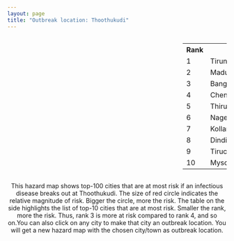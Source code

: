 ```yaml
---
layout: page
title: "Outbreak location: Thoothukudi"
---
```

<div style="width: 100%; overflow: auto;">
<div style="width: 75%; float: left;">
<div id="mapid">
<script src="https://buda-magenta.github.io/hazard_map/load_map.js"></script>

<script>
var marker_outbreak = L.marker([8.805260, 78.145274],{"autoPan": true}).addTo(map); marker_outbreak.bindTooltip("Thoothukudi").openTooltip();

var circle_1 = L.circle([8.701220, 77.579269], {"pane": "markerPane", "color": "red", "fill": true, "fillOpacity": 0.2, "fillRule": "evenodd", "lineCap": "round", "lineJoin": "round", "opacity": 1.0, "radius": 133234, "stroke": true, "weight": 3}).addTo(map);
circle_1.bindTooltip("Tirunelveli<br>rank: 1<br>hazard index: 0.133234")
circle_1.bindPopup('<a href="https://buda-magenta.github.io/hazard_map/Tirunelveli">Tirunelveli</a>')

var circle_2 = L.circle([9.926115, 78.114098], {"pane": "markerPane", "color": "red", "fill": true, "fillOpacity": 0.2, "fillRule": "evenodd", "lineCap": "round", "lineJoin": "round", "opacity": 1.0, "radius": 52821, "stroke": true, "weight": 3}).addTo(map);
circle_2.bindTooltip("Madurai<br>rank: 2<br>hazard index: 0.052822")
circle_2.bindPopup('<a href="https://buda-magenta.github.io/hazard_map/Madurai">Madurai</a>')

var circle_3 = L.circle([12.979120, 77.591300], {"pane": "markerPane", "color": "red", "fill": true, "fillOpacity": 0.2, "fillRule": "evenodd", "lineCap": "round", "lineJoin": "round", "opacity": 1.0, "radius": 43886, "stroke": true, "weight": 3}).addTo(map);
circle_3.bindTooltip("Bangalore<br>rank: 3<br>hazard index: 0.043886")
circle_3.bindPopup('<a href="https://buda-magenta.github.io/hazard_map/Bangalore">Bangalore</a>')

var circle_4 = L.circle([13.083694, 80.270186], {"pane": "markerPane", "color": "red", "fill": true, "fillOpacity": 0.2, "fillRule": "evenodd", "lineCap": "round", "lineJoin": "round", "opacity": 1.0, "radius": 41627, "stroke": true, "weight": 3}).addTo(map);
circle_4.bindTooltip("Chennai<br>rank: 4<br>hazard index: 0.041627")
circle_4.bindPopup('<a href="https://buda-magenta.github.io/hazard_map/Chennai">Chennai</a>')

var circle_5 = L.circle([8.576971, 77.050125], {"pane": "markerPane", "color": "red", "fill": true, "fillOpacity": 0.2, "fillRule": "evenodd", "lineCap": "round", "lineJoin": "round", "opacity": 1.0, "radius": 31052, "stroke": true, "weight": 3}).addTo(map);
circle_5.bindTooltip("Thiruvananthapuram<br>rank: 5<br>hazard index: 0.031053")
circle_5.bindPopup('<a href="https://buda-magenta.github.io/hazard_map/Thiruvananthapuram">Thiruvananthapuram</a>')

var circle_6 = L.circle([8.188047, 77.429049], {"pane": "markerPane", "color": "red", "fill": true, "fillOpacity": 0.2, "fillRule": "evenodd", "lineCap": "round", "lineJoin": "round", "opacity": 1.0, "radius": 15764, "stroke": true, "weight": 3}).addTo(map);
circle_6.bindTooltip("Nagercoil<br>rank: 6<br>hazard index: 0.015765")
circle_6.bindPopup('<a href="https://buda-magenta.github.io/hazard_map/Nagercoil">Nagercoil</a>')

var circle_7 = L.circle([8.887951, 76.595501], {"pane": "markerPane", "color": "red", "fill": true, "fillOpacity": 0.2, "fillRule": "evenodd", "lineCap": "round", "lineJoin": "round", "opacity": 1.0, "radius": 14403, "stroke": true, "weight": 3}).addTo(map);
circle_7.bindTooltip("Kollam<br>rank: 7<br>hazard index: 0.014403")
circle_7.bindPopup('<a href="https://buda-magenta.github.io/hazard_map/Kollam">Kollam</a>')

var circle_8 = L.circle([10.330330, 78.067398], {"pane": "markerPane", "color": "red", "fill": true, "fillOpacity": 0.2, "fillRule": "evenodd", "lineCap": "round", "lineJoin": "round", "opacity": 1.0, "radius": 6594, "stroke": true, "weight": 3}).addTo(map);
circle_8.bindTooltip("Dindigul<br>rank: 8<br>hazard index: 0.006595")
circle_8.bindPopup('<a href="https://buda-magenta.github.io/hazard_map/Dindigul">Dindigul</a>')

var circle_9 = L.circle([10.804973, 78.687030], {"pane": "markerPane", "color": "red", "fill": true, "fillOpacity": 0.2, "fillRule": "evenodd", "lineCap": "round", "lineJoin": "round", "opacity": 1.0, "radius": 4751, "stroke": true, "weight": 3}).addTo(map);
circle_9.bindTooltip("Tiruchirappalli<br>rank: 9<br>hazard index: 0.004751")
circle_9.bindPopup('<a href="https://buda-magenta.github.io/hazard_map/Tiruchirappalli">Tiruchirappalli</a>')

var circle_10 = L.circle([12.305183, 76.655361], {"pane": "markerPane", "color": "red", "fill": true, "fillOpacity": 0.2, "fillRule": "evenodd", "lineCap": "round", "lineJoin": "round", "opacity": 1.0, "radius": 4280, "stroke": true, "weight": 3}).addTo(map);
circle_10.bindTooltip("Mysore<br>rank: 10<br>hazard index: 0.004280")
circle_10.bindPopup('<a href="https://buda-magenta.github.io/hazard_map/Mysore">Mysore</a>')

var circle_11 = L.circle([11.664300, 78.146000], {"pane": "markerPane", "color": "red", "fill": true, "fillOpacity": 0.2, "fillRule": "evenodd", "lineCap": "round", "lineJoin": "round", "opacity": 1.0, "radius": 4211, "stroke": true, "weight": 3}).addTo(map);
circle_11.bindTooltip("Salem<br>rank: 11<br>hazard index: 0.004212")
circle_11.bindPopup('<a href="https://buda-magenta.github.io/hazard_map/Salem">Salem</a>')

var circle_12 = L.circle([9.403158, 77.518264], {"pane": "markerPane", "color": "red", "fill": true, "fillOpacity": 0.2, "fillRule": "evenodd", "lineCap": "round", "lineJoin": "round", "opacity": 1.0, "radius": 2752, "stroke": true, "weight": 3}).addTo(map);
circle_12.bindTooltip("Rajapalayam<br>rank: 12<br>hazard index: 0.002753")
circle_12.bindPopup('<a href="https://buda-magenta.github.io/hazard_map/Rajapalayam">Rajapalayam</a>')

var circle_13 = L.circle([10.044512, 78.743363], {"pane": "markerPane", "color": "red", "fill": true, "fillOpacity": 0.2, "fillRule": "evenodd", "lineCap": "round", "lineJoin": "round", "opacity": 1.0, "radius": 2667, "stroke": true, "weight": 3}).addTo(map);
circle_13.bindTooltip("Karaikkudi<br>rank: 13<br>hazard index: 0.002667")
circle_13.bindPopup('<a href="https://buda-magenta.github.io/hazard_map/Karaikkudi">Karaikkudi</a>')

var circle_14 = L.circle([11.001812, 76.962843], {"pane": "markerPane", "color": "red", "fill": true, "fillOpacity": 0.2, "fillRule": "evenodd", "lineCap": "round", "lineJoin": "round", "opacity": 1.0, "radius": 2346, "stroke": true, "weight": 3}).addTo(map);
circle_14.bindTooltip("Coimbatore<br>rank: 14<br>hazard index: 0.002346")
circle_14.bindPopup('<a href="https://buda-magenta.github.io/hazard_map/Coimbatore">Coimbatore</a>')

var circle_15 = L.circle([10.346837, 78.654771], {"pane": "markerPane", "color": "red", "fill": true, "fillOpacity": 0.2, "fillRule": "evenodd", "lineCap": "round", "lineJoin": "round", "opacity": 1.0, "radius": 2294, "stroke": true, "weight": 3}).addTo(map);
circle_15.bindTooltip("Neiveli<br>rank: 15<br>hazard index: 0.002295")
circle_15.bindPopup('<a href="https://buda-magenta.github.io/hazard_map/Neiveli">Neiveli</a>')

var circle_16 = L.circle([9.931308, 76.267414], {"pane": "markerPane", "color": "red", "fill": true, "fillOpacity": 0.2, "fillRule": "evenodd", "lineCap": "round", "lineJoin": "round", "opacity": 1.0, "radius": 1673, "stroke": true, "weight": 3}).addTo(map);
circle_16.bindTooltip("Kochi<br>rank: 16<br>hazard index: 0.001673")
circle_16.bindPopup('<a href="https://buda-magenta.github.io/hazard_map/Kochi">Kochi</a>')

var circle_17 = L.circle([23.021624, 72.579707], {"pane": "markerPane", "color": "red", "fill": true, "fillOpacity": 0.2, "fillRule": "evenodd", "lineCap": "round", "lineJoin": "round", "opacity": 1.0, "radius": 1363, "stroke": true, "weight": 3}).addTo(map);
circle_17.bindTooltip("Ahmedabad<br>rank: 17<br>hazard index: 0.001363")
circle_17.bindPopup('<a href="https://buda-magenta.github.io/hazard_map/Ahmedabad">Ahmedabad</a>')

var circle_18 = L.circle([19.075990, 72.877393], {"pane": "markerPane", "color": "red", "fill": true, "fillOpacity": 0.2, "fillRule": "evenodd", "lineCap": "round", "lineJoin": "round", "opacity": 1.0, "radius": 1180, "stroke": true, "weight": 3}).addTo(map);
circle_18.bindTooltip("Mumbai<br>rank: 18<br>hazard index: 0.001181")
circle_18.bindPopup('<a href="https://buda-magenta.github.io/hazard_map/Mumbai">Mumbai</a>')

var circle_19 = L.circle([13.340077, 77.100621], {"pane": "markerPane", "color": "red", "fill": true, "fillOpacity": 0.2, "fillRule": "evenodd", "lineCap": "round", "lineJoin": "round", "opacity": 1.0, "radius": 1121, "stroke": true, "weight": 3}).addTo(map);
circle_19.bindTooltip("Tumkur<br>rank: 19<br>hazard index: 0.001121")
circle_19.bindPopup('<a href="https://buda-magenta.github.io/hazard_map/Tumkur">Tumkur</a>')

var circle_20 = L.circle([21.170200, 72.831100], {"pane": "markerPane", "color": "red", "fill": true, "fillOpacity": 0.2, "fillRule": "evenodd", "lineCap": "round", "lineJoin": "round", "opacity": 1.0, "radius": 1091, "stroke": true, "weight": 3}).addTo(map);
circle_20.bindTooltip("Surat<br>rank: 20<br>hazard index: 0.001092")
circle_20.bindPopup('<a href="https://buda-magenta.github.io/hazard_map/Surat">Surat</a>')

var circle_21 = L.circle([10.525626, 76.213254], {"pane": "markerPane", "color": "red", "fill": true, "fillOpacity": 0.2, "fillRule": "evenodd", "lineCap": "round", "lineJoin": "round", "opacity": 1.0, "radius": 1059, "stroke": true, "weight": 3}).addTo(map);
circle_21.bindTooltip("Thrissur<br>rank: 21<br>hazard index: 0.001060")
circle_21.bindPopup('<a href="https://buda-magenta.github.io/hazard_map/Thrissur">Thrissur</a>')

var circle_22 = L.circle([28.651718, 77.221939], {"pane": "markerPane", "color": "red", "fill": true, "fillOpacity": 0.2, "fillRule": "evenodd", "lineCap": "round", "lineJoin": "round", "opacity": 1.0, "radius": 896, "stroke": true, "weight": 3}).addTo(map);
circle_22.bindTooltip("Delhi<br>rank: 22<br>hazard index: 0.000897")
circle_22.bindPopup('<a href="https://buda-magenta.github.io/hazard_map/Delhi">Delhi</a>')

var circle_23 = L.circle([13.631637, 79.423171], {"pane": "markerPane", "color": "red", "fill": true, "fillOpacity": 0.2, "fillRule": "evenodd", "lineCap": "round", "lineJoin": "round", "opacity": 1.0, "radius": 891, "stroke": true, "weight": 3}).addTo(map);
circle_23.bindTooltip("Tirupati<br>rank: 23<br>hazard index: 0.000892")
circle_23.bindPopup('<a href="https://buda-magenta.github.io/hazard_map/Tirupati">Tirupati</a>')

var circle_24 = L.circle([11.369204, 77.676627], {"pane": "markerPane", "color": "red", "fill": true, "fillOpacity": 0.2, "fillRule": "evenodd", "lineCap": "round", "lineJoin": "round", "opacity": 1.0, "radius": 795, "stroke": true, "weight": 3}).addTo(map);
circle_24.bindTooltip("Erode<br>rank: 24<br>hazard index: 0.000795")
circle_24.bindPopup('<a href="https://buda-magenta.github.io/hazard_map/Erode">Erode</a>')

var circle_25 = L.circle([18.521428, 73.854454], {"pane": "markerPane", "color": "red", "fill": true, "fillOpacity": 0.2, "fillRule": "evenodd", "lineCap": "round", "lineJoin": "round", "opacity": 1.0, "radius": 762, "stroke": true, "weight": 3}).addTo(map);
circle_25.bindTooltip("Pune<br>rank: 25<br>hazard index: 0.000762")
circle_25.bindPopup('<a href="https://buda-magenta.github.io/hazard_map/Pune">Pune</a>')

var circle_26 = L.circle([10.786027, 79.138150], {"pane": "markerPane", "color": "red", "fill": true, "fillOpacity": 0.2, "fillRule": "evenodd", "lineCap": "round", "lineJoin": "round", "opacity": 1.0, "radius": 672, "stroke": true, "weight": 3}).addTo(map);
circle_26.bindTooltip("Thanjavur<br>rank: 26<br>hazard index: 0.000672")
circle_26.bindPopup('<a href="https://buda-magenta.github.io/hazard_map/Thanjavur">Thanjavur</a>')

var circle_27 = L.circle([12.523889, 76.896196], {"pane": "markerPane", "color": "red", "fill": true, "fillOpacity": 0.2, "fillRule": "evenodd", "lineCap": "round", "lineJoin": "round", "opacity": 1.0, "radius": 664, "stroke": true, "weight": 3}).addTo(map);
circle_27.bindTooltip("Mandya<br>rank: 27<br>hazard index: 0.000664")
circle_27.bindPopup('<a href="https://buda-magenta.github.io/hazard_map/Mandya">Mandya</a>')

var circle_28 = L.circle([17.388786, 78.461065], {"pane": "markerPane", "color": "red", "fill": true, "fillOpacity": 0.2, "fillRule": "evenodd", "lineCap": "round", "lineJoin": "round", "opacity": 1.0, "radius": 655, "stroke": true, "weight": 3}).addTo(map);
circle_28.bindTooltip("Hyderabad<br>rank: 28<br>hazard index: 0.000655")
circle_28.bindPopup('<a href="https://buda-magenta.github.io/hazard_map/Hyderabad">Hyderabad</a>')

var circle_29 = L.circle([10.787898, 76.474087], {"pane": "markerPane", "color": "red", "fill": true, "fillOpacity": 0.2, "fillRule": "evenodd", "lineCap": "round", "lineJoin": "round", "opacity": 1.0, "radius": 635, "stroke": true, "weight": 3}).addTo(map);
circle_29.bindTooltip("Palakkad<br>rank: 29<br>hazard index: 0.000636")
circle_29.bindPopup('<a href="https://buda-magenta.github.io/hazard_map/Palakkad">Palakkad</a>')

var circle_30 = L.circle([13.125476, 80.094090], {"pane": "markerPane", "color": "red", "fill": true, "fillOpacity": 0.2, "fillRule": "evenodd", "lineCap": "round", "lineJoin": "round", "opacity": 1.0, "radius": 594, "stroke": true, "weight": 3}).addTo(map);
circle_30.bindTooltip("Avadi<br>rank: 30<br>hazard index: 0.000595")
circle_30.bindPopup('<a href="https://buda-magenta.github.io/hazard_map/Avadi">Avadi</a>')

var circle_31 = L.circle([13.156387, 80.300528], {"pane": "markerPane", "color": "red", "fill": true, "fillOpacity": 0.2, "fillRule": "evenodd", "lineCap": "round", "lineJoin": "round", "opacity": 1.0, "radius": 567, "stroke": true, "weight": 3}).addTo(map);
circle_31.bindTooltip("Tiruvottiyur<br>rank: 31<br>hazard index: 0.000567")
circle_31.bindPopup('<a href="https://buda-magenta.github.io/hazard_map/Tiruvottiyur">Tiruvottiyur</a>')

var circle_32 = L.circle([12.732884, 77.830948], {"pane": "markerPane", "color": "red", "fill": true, "fillOpacity": 0.2, "fillRule": "evenodd", "lineCap": "round", "lineJoin": "round", "opacity": 1.0, "radius": 563, "stroke": true, "weight": 3}).addTo(map);
circle_32.bindTooltip("Hosur<br>rank: 32<br>hazard index: 0.000563")
circle_32.bindPopup('<a href="https://buda-magenta.github.io/hazard_map/Hosur">Hosur</a>')

var circle_33 = L.circle([12.955100, 78.269900], {"pane": "markerPane", "color": "red", "fill": true, "fillOpacity": 0.2, "fillRule": "evenodd", "lineCap": "round", "lineJoin": "round", "opacity": 1.0, "radius": 557, "stroke": true, "weight": 3}).addTo(map);
circle_33.bindTooltip("Robertson Pet<br>rank: 33<br>hazard index: 0.000558")
circle_33.bindPopup('<a href="https://buda-magenta.github.io/hazard_map/Robertson_Pet">Robertson Pet</a>')

var circle_34 = L.circle([9.500665, 76.412414], {"pane": "markerPane", "color": "red", "fill": true, "fillOpacity": 0.2, "fillRule": "evenodd", "lineCap": "round", "lineJoin": "round", "opacity": 1.0, "radius": 450, "stroke": true, "weight": 3}).addTo(map);
circle_34.bindTooltip("Alappuzha<br>rank: 34<br>hazard index: 0.000451")
circle_34.bindPopup('<a href="https://buda-magenta.github.io/hazard_map/Alappuzha">Alappuzha</a>')

var circle_35 = L.circle([19.194329, 72.970178], {"pane": "markerPane", "color": "red", "fill": true, "fillOpacity": 0.2, "fillRule": "evenodd", "lineCap": "round", "lineJoin": "round", "opacity": 1.0, "radius": 445, "stroke": true, "weight": 3}).addTo(map);
circle_35.bindTooltip("Thane<br>rank: 35<br>hazard index: 0.000445")
circle_35.bindPopup('<a href="https://buda-magenta.github.io/hazard_map/Thane">Thane</a>')

var circle_36 = L.circle([22.541418, 88.357691], {"pane": "markerPane", "color": "red", "fill": true, "fillOpacity": 0.2, "fillRule": "evenodd", "lineCap": "round", "lineJoin": "round", "opacity": 1.0, "radius": 444, "stroke": true, "weight": 3}).addTo(map);
circle_36.bindTooltip("Kolkata<br>rank: 36<br>hazard index: 0.000445")
circle_36.bindPopup('<a href="https://buda-magenta.github.io/hazard_map/Kolkata">Kolkata</a>')

var circle_37 = L.circle([11.715950, 79.767053], {"pane": "markerPane", "color": "red", "fill": true, "fillOpacity": 0.2, "fillRule": "evenodd", "lineCap": "round", "lineJoin": "round", "opacity": 1.0, "radius": 423, "stroke": true, "weight": 3}).addTo(map);
circle_37.bindTooltip("Cuddalore Port<br>rank: 37<br>hazard index: 0.000424")
circle_37.bindPopup('<a href="https://buda-magenta.github.io/hazard_map/Cuddalore_Port">Cuddalore Port</a>')

var circle_38 = L.circle([11.258608, 75.778874], {"pane": "markerPane", "color": "red", "fill": true, "fillOpacity": 0.2, "fillRule": "evenodd", "lineCap": "round", "lineJoin": "round", "opacity": 1.0, "radius": 413, "stroke": true, "weight": 3}).addTo(map);
circle_38.bindTooltip("Kozhikode<br>rank: 38<br>hazard index: 0.000413")
circle_38.bindPopup('<a href="https://buda-magenta.github.io/hazard_map/Kozhikode">Kozhikode</a>')

var circle_39 = L.circle([22.297314, 73.194257], {"pane": "markerPane", "color": "red", "fill": true, "fillOpacity": 0.2, "fillRule": "evenodd", "lineCap": "round", "lineJoin": "round", "opacity": 1.0, "radius": 407, "stroke": true, "weight": 3}).addTo(map);
circle_39.bindTooltip("Vadodara<br>rank: 39<br>hazard index: 0.000408")
circle_39.bindPopup('<a href="https://buda-magenta.github.io/hazard_map/Vadodara">Vadodara</a>')

var circle_40 = L.circle([12.929903, 80.111823], {"pane": "markerPane", "color": "red", "fill": true, "fillOpacity": 0.2, "fillRule": "evenodd", "lineCap": "round", "lineJoin": "round", "opacity": 1.0, "radius": 363, "stroke": true, "weight": 3}).addTo(map);
circle_40.bindTooltip("Tambaram<br>rank: 40<br>hazard index: 0.000363")
circle_40.bindPopup('<a href="https://buda-magenta.github.io/hazard_map/Tambaram">Tambaram</a>')

var circle_41 = L.circle([14.449372, 79.987376], {"pane": "markerPane", "color": "red", "fill": true, "fillOpacity": 0.2, "fillRule": "evenodd", "lineCap": "round", "lineJoin": "round", "opacity": 1.0, "radius": 323, "stroke": true, "weight": 3}).addTo(map);
circle_41.bindTooltip("Nellore<br>rank: 41<br>hazard index: 0.000323")
circle_41.bindPopup('<a href="https://buda-magenta.github.io/hazard_map/Nellore">Nellore</a>')

var circle_42 = L.circle([22.305199, 70.802833], {"pane": "markerPane", "color": "red", "fill": true, "fillOpacity": 0.2, "fillRule": "evenodd", "lineCap": "round", "lineJoin": "round", "opacity": 1.0, "radius": 314, "stroke": true, "weight": 3}).addTo(map);
circle_42.bindTooltip("Rajkot<br>rank: 42<br>hazard index: 0.000315")
circle_42.bindPopup('<a href="https://buda-magenta.github.io/hazard_map/Rajkot">Rajkot</a>')

var circle_43 = L.circle([16.508759, 80.618510], {"pane": "markerPane", "color": "red", "fill": true, "fillOpacity": 0.2, "fillRule": "evenodd", "lineCap": "round", "lineJoin": "round", "opacity": 1.0, "radius": 303, "stroke": true, "weight": 3}).addTo(map);
circle_43.bindTooltip("Vijayawada<br>rank: 43<br>hazard index: 0.000304")
circle_43.bindPopup('<a href="https://buda-magenta.github.io/hazard_map/Vijayawada">Vijayawada</a>')

var circle_44 = L.circle([19.439885, 72.880383], {"pane": "markerPane", "color": "red", "fill": true, "fillOpacity": 0.2, "fillRule": "evenodd", "lineCap": "round", "lineJoin": "round", "opacity": 1.0, "radius": 298, "stroke": true, "weight": 3}).addTo(map);
circle_44.bindTooltip("Vasai<br>rank: 44<br>hazard index: 0.000299")
circle_44.bindPopup('<a href="https://buda-magenta.github.io/hazard_map/Vasai">Vasai</a>')

var circle_45 = L.circle([12.869810, 74.843008], {"pane": "markerPane", "color": "red", "fill": true, "fillOpacity": 0.2, "fillRule": "evenodd", "lineCap": "round", "lineJoin": "round", "opacity": 1.0, "radius": 290, "stroke": true, "weight": 3}).addTo(map);
circle_45.bindTooltip("Mangalore<br>rank: 45<br>hazard index: 0.000290")
circle_45.bindPopup('<a href="https://buda-magenta.github.io/hazard_map/Mangalore">Mangalore</a>')

var circle_46 = L.circle([13.137000, 78.133961], {"pane": "markerPane", "color": "red", "fill": true, "fillOpacity": 0.2, "fillRule": "evenodd", "lineCap": "round", "lineJoin": "round", "opacity": 1.0, "radius": 287, "stroke": true, "weight": 3}).addTo(map);
circle_46.bindTooltip("Kolar<br>rank: 46<br>hazard index: 0.000288")
circle_46.bindPopup('<a href="https://buda-magenta.github.io/hazard_map/Kolar">Kolar</a>')

var circle_47 = L.circle([11.101781, 77.345192], {"pane": "markerPane", "color": "red", "fill": true, "fillOpacity": 0.2, "fillRule": "evenodd", "lineCap": "round", "lineJoin": "round", "opacity": 1.0, "radius": 281, "stroke": true, "weight": 3}).addTo(map);
circle_47.bindTooltip("Tiruppur<br>rank: 47<br>hazard index: 0.000282")
circle_47.bindPopup('<a href="https://buda-magenta.github.io/hazard_map/Tiruppur">Tiruppur</a>')

var circle_48 = L.circle([13.007082, 76.099270], {"pane": "markerPane", "color": "red", "fill": true, "fillOpacity": 0.2, "fillRule": "evenodd", "lineCap": "round", "lineJoin": "round", "opacity": 1.0, "radius": 257, "stroke": true, "weight": 3}).addTo(map);
circle_48.bindTooltip("Hassan<br>rank: 48<br>hazard index: 0.000257")
circle_48.bindPopup('<a href="https://buda-magenta.github.io/hazard_map/Hassan">Hassan</a>')

var circle_49 = L.circle([14.466127, 75.920636], {"pane": "markerPane", "color": "red", "fill": true, "fillOpacity": 0.2, "fillRule": "evenodd", "lineCap": "round", "lineJoin": "round", "opacity": 1.0, "radius": 257, "stroke": true, "weight": 3}).addTo(map);
circle_49.bindTooltip("Davanagere<br>rank: 49<br>hazard index: 0.000257")
circle_49.bindPopup('<a href="https://buda-magenta.github.io/hazard_map/Davanagere">Davanagere</a>')

var circle_50 = L.circle([12.989816, 80.100987], {"pane": "markerPane", "color": "red", "fill": true, "fillOpacity": 0.2, "fillRule": "evenodd", "lineCap": "round", "lineJoin": "round", "opacity": 1.0, "radius": 250, "stroke": true, "weight": 3}).addTo(map);
circle_50.bindTooltip("Pallavaram<br>rank: 50<br>hazard index: 0.000250")
circle_50.bindPopup('<a href="https://buda-magenta.github.io/hazard_map/Pallavaram">Pallavaram</a>')

var circle_51 = L.circle([13.932609, 75.574978], {"pane": "markerPane", "color": "red", "fill": true, "fillOpacity": 0.2, "fillRule": "evenodd", "lineCap": "round", "lineJoin": "round", "opacity": 1.0, "radius": 236, "stroke": true, "weight": 3}).addTo(map);
circle_51.bindTooltip("Shimoga<br>rank: 51<br>hazard index: 0.000237")
circle_51.bindPopup('<a href="https://buda-magenta.github.io/hazard_map/Shimoga">Shimoga</a>')

var circle_52 = L.circle([17.849907, 75.276320], {"pane": "markerPane", "color": "red", "fill": true, "fillOpacity": 0.2, "fillRule": "evenodd", "lineCap": "round", "lineJoin": "round", "opacity": 1.0, "radius": 232, "stroke": true, "weight": 3}).addTo(map);
circle_52.bindTooltip("Solapur<br>rank: 52<br>hazard index: 0.000233")
circle_52.bindPopup('<a href="https://buda-magenta.github.io/hazard_map/Solapur">Solapur</a>')

var circle_53 = L.circle([15.351838, 75.137985], {"pane": "markerPane", "color": "red", "fill": true, "fillOpacity": 0.2, "fillRule": "evenodd", "lineCap": "round", "lineJoin": "round", "opacity": 1.0, "radius": 201, "stroke": true, "weight": 3}).addTo(map);
circle_53.bindTooltip("Hubli<br>rank: 53<br>hazard index: 0.000201")
circle_53.bindPopup('<a href="https://buda-magenta.github.io/hazard_map/Hubli">Hubli</a>')

var circle_54 = L.circle([17.723128, 83.301284], {"pane": "markerPane", "color": "red", "fill": true, "fillOpacity": 0.2, "fillRule": "evenodd", "lineCap": "round", "lineJoin": "round", "opacity": 1.0, "radius": 195, "stroke": true, "weight": 3}).addTo(map);
circle_54.bindTooltip("Visakhapatnam<br>rank: 54<br>hazard index: 0.000195")
circle_54.bindPopup('<a href="https://buda-magenta.github.io/hazard_map/Visakhapatnam">Visakhapatnam</a>')

var circle_55 = L.circle([12.792907, 78.699917], {"pane": "markerPane", "color": "red", "fill": true, "fillOpacity": 0.2, "fillRule": "evenodd", "lineCap": "round", "lineJoin": "round", "opacity": 1.0, "radius": 192, "stroke": true, "weight": 3}).addTo(map);
circle_55.bindTooltip("Ambur<br>rank: 55<br>hazard index: 0.000193")
circle_55.bindPopup('<a href="https://buda-magenta.github.io/hazard_map/Ambur">Ambur</a>')

var circle_56 = L.circle([14.654623, 77.556260], {"pane": "markerPane", "color": "red", "fill": true, "fillOpacity": 0.2, "fillRule": "evenodd", "lineCap": "round", "lineJoin": "round", "opacity": 1.0, "radius": 190, "stroke": true, "weight": 3}).addTo(map);
circle_56.bindTooltip("Anantapur<br>rank: 56<br>hazard index: 0.000191")
circle_56.bindPopup('<a href="https://buda-magenta.github.io/hazard_map/Anantapur">Anantapur</a>')

var circle_57 = L.circle([15.398403, 73.812918], {"pane": "markerPane", "color": "red", "fill": true, "fillOpacity": 0.2, "fillRule": "evenodd", "lineCap": "round", "lineJoin": "round", "opacity": 1.0, "radius": 178, "stroke": true, "weight": 3}).addTo(map);
circle_57.bindTooltip("Vasco Da Gama<br>rank: 57<br>hazard index: 0.000178")
circle_57.bindPopup('<a href="https://buda-magenta.github.io/hazard_map/Vasco_Da_Gama">Vasco Da Gama</a>')

var circle_58 = L.circle([20.266777, 85.843559], {"pane": "markerPane", "color": "red", "fill": true, "fillOpacity": 0.2, "fillRule": "evenodd", "lineCap": "round", "lineJoin": "round", "opacity": 1.0, "radius": 175, "stroke": true, "weight": 3}).addTo(map);
circle_58.bindTooltip("Bhubaneswar<br>rank: 58<br>hazard index: 0.000175")
circle_58.bindPopup('<a href="https://buda-magenta.github.io/hazard_map/Bhubaneswar">Bhubaneswar</a>')

var circle_59 = L.circle([10.964555, 79.371730], {"pane": "markerPane", "color": "red", "fill": true, "fillOpacity": 0.2, "fillRule": "evenodd", "lineCap": "round", "lineJoin": "round", "opacity": 1.0, "radius": 164, "stroke": true, "weight": 3}).addTo(map);
circle_59.bindTooltip("Kumbakonam<br>rank: 59<br>hazard index: 0.000165")
circle_59.bindPopup('<a href="https://buda-magenta.github.io/hazard_map/Kumbakonam">Kumbakonam</a>')

var circle_60 = L.circle([11.664535, 92.739045], {"pane": "markerPane", "color": "red", "fill": true, "fillOpacity": 0.2, "fillRule": "evenodd", "lineCap": "round", "lineJoin": "round", "opacity": 1.0, "radius": 146, "stroke": true, "weight": 3}).addTo(map);
circle_60.bindTooltip("Port Blair<br>rank: 60<br>hazard index: 0.000147")
circle_60.bindPopup('<a href="https://buda-magenta.github.io/hazard_map/Port_Blair">Port Blair</a>')

var circle_61 = L.circle([10.915649, 79.806949], {"pane": "markerPane", "color": "red", "fill": true, "fillOpacity": 0.2, "fillRule": "evenodd", "lineCap": "round", "lineJoin": "round", "opacity": 1.0, "radius": 146, "stroke": true, "weight": 3}).addTo(map);
circle_61.bindTooltip("Pondicherry<br>rank: 61<br>hazard index: 0.000147")
circle_61.bindPopup('<a href="https://buda-magenta.github.io/hazard_map/Pondicherry">Pondicherry</a>')

var circle_62 = L.circle([10.805628, 79.824660], {"pane": "markerPane", "color": "red", "fill": true, "fillOpacity": 0.2, "fillRule": "evenodd", "lineCap": "round", "lineJoin": "round", "opacity": 1.0, "radius": 145, "stroke": true, "weight": 3}).addTo(map);
circle_62.bindTooltip("Nagapattinam<br>rank: 62<br>hazard index: 0.000145")
circle_62.bindPopup('<a href="https://buda-magenta.github.io/hazard_map/Nagapattinam">Nagapattinam</a>')

var circle_63 = L.circle([12.836393, 79.705330], {"pane": "markerPane", "color": "red", "fill": true, "fillOpacity": 0.2, "fillRule": "evenodd", "lineCap": "round", "lineJoin": "round", "opacity": 1.0, "radius": 132, "stroke": true, "weight": 3}).addTo(map);
circle_63.bindTooltip("Kanchipuram<br>rank: 63<br>hazard index: 0.000132")
circle_63.bindPopup('<a href="https://buda-magenta.github.io/hazard_map/Kanchipuram">Kanchipuram</a>')

var circle_64 = L.circle([22.473242, 70.055210], {"pane": "markerPane", "color": "red", "fill": true, "fillOpacity": 0.2, "fillRule": "evenodd", "lineCap": "round", "lineJoin": "round", "opacity": 1.0, "radius": 129, "stroke": true, "weight": 3}).addTo(map);
circle_64.bindTooltip("Jamnagar<br>rank: 64<br>hazard index: 0.000130")
circle_64.bindPopup('<a href="https://buda-magenta.github.io/hazard_map/Jamnagar">Jamnagar</a>')

var circle_65 = L.circle([13.826383, 77.493772], {"pane": "markerPane", "color": "red", "fill": true, "fillOpacity": 0.2, "fillRule": "evenodd", "lineCap": "round", "lineJoin": "round", "opacity": 1.0, "radius": 128, "stroke": true, "weight": 3}).addTo(map);
circle_65.bindTooltip("Hindupur<br>rank: 65<br>hazard index: 0.000129")
circle_65.bindPopup('<a href="https://buda-magenta.github.io/hazard_map/Hindupur">Hindupur</a>')

var circle_66 = L.circle([21.149813, 79.082056], {"pane": "markerPane", "color": "red", "fill": true, "fillOpacity": 0.2, "fillRule": "evenodd", "lineCap": "round", "lineJoin": "round", "opacity": 1.0, "radius": 116, "stroke": true, "weight": 3}).addTo(map);
circle_66.bindTooltip("Nagpur<br>rank: 66<br>hazard index: 0.000117")
circle_66.bindPopup('<a href="https://buda-magenta.github.io/hazard_map/Nagpur">Nagpur</a>')

var circle_67 = L.circle([14.226644, 76.400512], {"pane": "markerPane", "color": "red", "fill": true, "fillOpacity": 0.2, "fillRule": "evenodd", "lineCap": "round", "lineJoin": "round", "opacity": 1.0, "radius": 116, "stroke": true, "weight": 3}).addTo(map);
circle_67.bindTooltip("Chitradurga<br>rank: 67<br>hazard index: 0.000116")
circle_67.bindPopup('<a href="https://buda-magenta.github.io/hazard_map/Chitradurga">Chitradurga</a>')

var circle_68 = L.circle([14.422347, 77.720069], {"pane": "markerPane", "color": "red", "fill": true, "fillOpacity": 0.2, "fillRule": "evenodd", "lineCap": "round", "lineJoin": "round", "opacity": 1.0, "radius": 113, "stroke": true, "weight": 3}).addTo(map);
circle_68.bindTooltip("Dharmavaram<br>rank: 68<br>hazard index: 0.000114")
circle_68.bindPopup('<a href="https://buda-magenta.github.io/hazard_map/Dharmavaram">Dharmavaram</a>')

var circle_69 = L.circle([20.166670, 79.172114], {"pane": "markerPane", "color": "red", "fill": true, "fillOpacity": 0.2, "fillRule": "evenodd", "lineCap": "round", "lineJoin": "round", "opacity": 1.0, "radius": 110, "stroke": true, "weight": 3}).addTo(map);
circle_69.bindTooltip("Bhadravati<br>rank: 69<br>hazard index: 0.000111")
circle_69.bindPopup('<a href="https://buda-magenta.github.io/hazard_map/Bhadravati">Bhadravati</a>')

var circle_70 = L.circle([10.500000, 78.833333], {"pane": "markerPane", "color": "red", "fill": true, "fillOpacity": 0.2, "fillRule": "evenodd", "lineCap": "round", "lineJoin": "round", "opacity": 1.0, "radius": 107, "stroke": true, "weight": 3}).addTo(map);
circle_70.bindTooltip("Pudukkottai<br>rank: 70<br>hazard index: 0.000107")
circle_70.bindPopup('<a href="https://buda-magenta.github.io/hazard_map/Pudukkottai">Pudukkottai</a>')

var circle_71 = L.circle([17.166667, 77.083333], {"pane": "markerPane", "color": "red", "fill": true, "fillOpacity": 0.2, "fillRule": "evenodd", "lineCap": "round", "lineJoin": "round", "opacity": 1.0, "radius": 106, "stroke": true, "weight": 3}).addTo(map);
circle_71.bindTooltip("Gulbarga<br>rank: 71<br>hazard index: 0.000106")
circle_71.bindPopup('<a href="https://buda-magenta.github.io/hazard_map/Gulbarga">Gulbarga</a>')

var circle_72 = L.circle([26.838100, 80.934600], {"pane": "markerPane", "color": "red", "fill": true, "fillOpacity": 0.2, "fillRule": "evenodd", "lineCap": "round", "lineJoin": "round", "opacity": 1.0, "radius": 105, "stroke": true, "weight": 3}).addTo(map);
circle_72.bindTooltip("Lucknow<br>rank: 72<br>hazard index: 0.000106")
circle_72.bindPopup('<a href="https://buda-magenta.github.io/hazard_map/Lucknow">Lucknow</a>')

var circle_73 = L.circle([26.915458, 75.818982], {"pane": "markerPane", "color": "red", "fill": true, "fillOpacity": 0.2, "fillRule": "evenodd", "lineCap": "round", "lineJoin": "round", "opacity": 1.0, "radius": 102, "stroke": true, "weight": 3}).addTo(map);
circle_73.bindTooltip("Jaipur<br>rank: 73<br>hazard index: 0.000102")
circle_73.bindPopup('<a href="https://buda-magenta.github.io/hazard_map/Jaipur">Jaipur</a>')

var circle_74 = L.circle([13.160105, 79.155551], {"pane": "markerPane", "color": "red", "fill": true, "fillOpacity": 0.2, "fillRule": "evenodd", "lineCap": "round", "lineJoin": "round", "opacity": 1.0, "radius": 97, "stroke": true, "weight": 3}).addTo(map);
circle_74.bindTooltip("Chittoor<br>rank: 74<br>hazard index: 0.000098")
circle_74.bindPopup('<a href="https://buda-magenta.github.io/hazard_map/Chittoor">Chittoor</a>')

var circle_75 = L.circle([25.531031, 78.652689], {"pane": "markerPane", "color": "red", "fill": true, "fillOpacity": 0.2, "fillRule": "evenodd", "lineCap": "round", "lineJoin": "round", "opacity": 1.0, "radius": 94, "stroke": true, "weight": 3}).addTo(map);
circle_75.bindTooltip("Jhansi<br>rank: 75<br>hazard index: 0.000094")
circle_75.bindPopup('<a href="https://buda-magenta.github.io/hazard_map/Jhansi">Jhansi</a>')

var circle_76 = L.circle([26.180598, 91.753943], {"pane": "markerPane", "color": "red", "fill": true, "fillOpacity": 0.2, "fillRule": "evenodd", "lineCap": "round", "lineJoin": "round", "opacity": 1.0, "radius": 93, "stroke": true, "weight": 3}).addTo(map);
circle_76.bindTooltip("Guwahati<br>rank: 76<br>hazard index: 0.000093")
circle_76.bindPopup('<a href="https://buda-magenta.github.io/hazard_map/Guwahati">Guwahati</a>')

var circle_77 = L.circle([25.609324, 85.123525], {"pane": "markerPane", "color": "red", "fill": true, "fillOpacity": 0.2, "fillRule": "evenodd", "lineCap": "round", "lineJoin": "round", "opacity": 1.0, "radius": 93, "stroke": true, "weight": 3}).addTo(map);
circle_77.bindTooltip("Patna<br>rank: 77<br>hazard index: 0.000093")
circle_77.bindPopup('<a href="https://buda-magenta.github.io/hazard_map/Patna">Patna</a>')

var circle_78 = L.circle([12.794811, 79.000641], {"pane": "markerPane", "color": "red", "fill": true, "fillOpacity": 0.2, "fillRule": "evenodd", "lineCap": "round", "lineJoin": "round", "opacity": 1.0, "radius": 89, "stroke": true, "weight": 3}).addTo(map);
circle_78.bindTooltip("Vellore<br>rank: 78<br>hazard index: 0.000090")
circle_78.bindPopup('<a href="https://buda-magenta.github.io/hazard_map/Vellore">Vellore</a>')

var circle_79 = L.circle([13.573260, 78.479146], {"pane": "markerPane", "color": "red", "fill": true, "fillOpacity": 0.2, "fillRule": "evenodd", "lineCap": "round", "lineJoin": "round", "opacity": 1.0, "radius": 81, "stroke": true, "weight": 3}).addTo(map);
circle_79.bindTooltip("Madanapalle<br>rank: 79<br>hazard index: 0.000082")
circle_79.bindPopup('<a href="https://buda-magenta.github.io/hazard_map/Madanapalle">Madanapalle</a>')

var circle_80 = L.circle([22.720362, 75.868200], {"pane": "markerPane", "color": "red", "fill": true, "fillOpacity": 0.2, "fillRule": "evenodd", "lineCap": "round", "lineJoin": "round", "opacity": 1.0, "radius": 74, "stroke": true, "weight": 3}).addTo(map);
circle_80.bindTooltip("Indore<br>rank: 80<br>hazard index: 0.000075")
circle_80.bindPopup('<a href="https://buda-magenta.github.io/hazard_map/Indore">Indore</a>')

var circle_81 = L.circle([16.291519, 80.454159], {"pane": "markerPane", "color": "red", "fill": true, "fillOpacity": 0.2, "fillRule": "evenodd", "lineCap": "round", "lineJoin": "round", "opacity": 1.0, "radius": 72, "stroke": true, "weight": 3}).addTo(map);
circle_81.bindTooltip("Guntur<br>rank: 81<br>hazard index: 0.000072")
circle_81.bindPopup('<a href="https://buda-magenta.github.io/hazard_map/Guntur">Guntur</a>')

var circle_82 = L.circle([23.370035, 85.325013], {"pane": "markerPane", "color": "red", "fill": true, "fillOpacity": 0.2, "fillRule": "evenodd", "lineCap": "round", "lineJoin": "round", "opacity": 1.0, "radius": 69, "stroke": true, "weight": 3}).addTo(map);
circle_82.bindTooltip("Ranchi<br>rank: 82<br>hazard index: 0.000070")
circle_82.bindPopup('<a href="https://buda-magenta.github.io/hazard_map/Ranchi">Ranchi</a>')

var circle_83 = L.circle([12.227213, 79.070156], {"pane": "markerPane", "color": "red", "fill": true, "fillOpacity": 0.2, "fillRule": "evenodd", "lineCap": "round", "lineJoin": "round", "opacity": 1.0, "radius": 62, "stroke": true, "weight": 3}).addTo(map);
circle_83.bindTooltip("Tiruvannamalai<br>rank: 83<br>hazard index: 0.000062")
circle_83.bindPopup('<a href="https://buda-magenta.github.io/hazard_map/Tiruvannamalai">Tiruvannamalai</a>')

var circle_84 = L.circle([15.143395, 76.919388], {"pane": "markerPane", "color": "red", "fill": true, "fillOpacity": 0.2, "fillRule": "evenodd", "lineCap": "round", "lineJoin": "round", "opacity": 1.0, "radius": 60, "stroke": true, "weight": 3}).addTo(map);
circle_84.bindTooltip("Bellary<br>rank: 84<br>hazard index: 0.000060")
circle_84.bindPopup('<a href="https://buda-magenta.github.io/hazard_map/Bellary">Bellary</a>')

var circle_85 = L.circle([15.857267, 74.506934], {"pane": "markerPane", "color": "red", "fill": true, "fillOpacity": 0.2, "fillRule": "evenodd", "lineCap": "round", "lineJoin": "round", "opacity": 1.0, "radius": 58, "stroke": true, "weight": 3}).addTo(map);
circle_85.bindTooltip("Belgaum<br>rank: 85<br>hazard index: 0.000058")
circle_85.bindPopup('<a href="https://buda-magenta.github.io/hazard_map/Belgaum">Belgaum</a>')

var circle_86 = L.circle([17.005045, 81.780473], {"pane": "markerPane", "color": "red", "fill": true, "fillOpacity": 0.2, "fillRule": "evenodd", "lineCap": "round", "lineJoin": "round", "opacity": 1.0, "radius": 57, "stroke": true, "weight": 3}).addTo(map);
circle_86.bindTooltip("Rajahmundry<br>rank: 86<br>hazard index: 0.000057")
circle_86.bindPopup('<a href="https://buda-magenta.github.io/hazard_map/Rajahmundry">Rajahmundry</a>')

var circle_87 = L.circle([16.083333, 77.166667], {"pane": "markerPane", "color": "red", "fill": true, "fillOpacity": 0.2, "fillRule": "evenodd", "lineCap": "round", "lineJoin": "round", "opacity": 1.0, "radius": 56, "stroke": true, "weight": 3}).addTo(map);
circle_87.bindTooltip("Raichur<br>rank: 87<br>hazard index: 0.000057")
circle_87.bindPopup('<a href="https://buda-magenta.github.io/hazard_map/Raichur">Raichur</a>')

var circle_88 = L.circle([22.689507, 72.871520], {"pane": "markerPane", "color": "red", "fill": true, "fillOpacity": 0.2, "fillRule": "evenodd", "lineCap": "round", "lineJoin": "round", "opacity": 1.0, "radius": 53, "stroke": true, "weight": 3}).addTo(map);
circle_88.bindTooltip("Nadiad<br>rank: 88<br>hazard index: 0.000053")
circle_88.bindPopup('<a href="https://buda-magenta.github.io/hazard_map/Nadiad">Nadiad</a>')

var circle_89 = L.circle([14.625888, 75.635724], {"pane": "markerPane", "color": "red", "fill": true, "fillOpacity": 0.2, "fillRule": "evenodd", "lineCap": "round", "lineJoin": "round", "opacity": 1.0, "radius": 52, "stroke": true, "weight": 3}).addTo(map);
circle_89.bindTooltip("Ranibennur<br>rank: 89<br>hazard index: 0.000052")
circle_89.bindPopup('<a href="https://buda-magenta.github.io/hazard_map/Ranibennur">Ranibennur</a>')

var circle_90 = L.circle([19.261944, 73.194760], {"pane": "markerPane", "color": "red", "fill": true, "fillOpacity": 0.2, "fillRule": "evenodd", "lineCap": "round", "lineJoin": "round", "opacity": 1.0, "radius": 50, "stroke": true, "weight": 3}).addTo(map);
circle_90.bindTooltip("Ulhas Nagar<br>rank: 90<br>hazard index: 0.000050")
circle_90.bindPopup('<a href="https://buda-magenta.github.io/hazard_map/Ulhas_Nagar">Ulhas Nagar</a>')

var circle_91 = L.circle([15.507555, 80.060800], {"pane": "markerPane", "color": "red", "fill": true, "fillOpacity": 0.2, "fillRule": "evenodd", "lineCap": "round", "lineJoin": "round", "opacity": 1.0, "radius": 48, "stroke": true, "weight": 3}).addTo(map);
circle_91.bindTooltip("Ongole<br>rank: 91<br>hazard index: 0.000049")
circle_91.bindPopup('<a href="https://buda-magenta.github.io/hazard_map/Ongole">Ongole</a>')

var circle_92 = L.circle([22.558499, 72.962563], {"pane": "markerPane", "color": "red", "fill": true, "fillOpacity": 0.2, "fillRule": "evenodd", "lineCap": "round", "lineJoin": "round", "opacity": 1.0, "radius": 48, "stroke": true, "weight": 3}).addTo(map);
circle_92.bindTooltip("Anand<br>rank: 92<br>hazard index: 0.000048")
circle_92.bindPopup('<a href="https://buda-magenta.github.io/hazard_map/Anand">Anand</a>')

var circle_93 = L.circle([30.733442, 76.779714], {"pane": "markerPane", "color": "red", "fill": true, "fillOpacity": 0.2, "fillRule": "evenodd", "lineCap": "round", "lineJoin": "round", "opacity": 1.0, "radius": 42, "stroke": true, "weight": 3}).addTo(map);
circle_93.bindTooltip("Chandigarh<br>rank: 93<br>hazard index: 0.000042")
circle_93.bindPopup('<a href="https://buda-magenta.github.io/hazard_map/Chandigarh">Chandigarh</a>')

var circle_94 = L.circle([18.793568, 80.815939], {"pane": "markerPane", "color": "red", "fill": true, "fillOpacity": 0.2, "fillRule": "evenodd", "lineCap": "round", "lineJoin": "round", "opacity": 1.0, "radius": 41, "stroke": true, "weight": 3}).addTo(map);
circle_94.bindTooltip("Bijapur<br>rank: 94<br>hazard index: 0.000041")
circle_94.bindPopup('<a href="https://buda-magenta.github.io/hazard_map/Bijapur">Bijapur</a>')

var circle_95 = L.circle([21.750000, 73.000000], {"pane": "markerPane", "color": "red", "fill": true, "fillOpacity": 0.2, "fillRule": "evenodd", "lineCap": "round", "lineJoin": "round", "opacity": 1.0, "radius": 41, "stroke": true, "weight": 3}).addTo(map);
circle_95.bindTooltip("Bharuch<br>rank: 95<br>hazard index: 0.000041")
circle_95.bindPopup('<a href="https://buda-magenta.github.io/hazard_map/Bharuch">Bharuch</a>')

var circle_96 = L.circle([15.119651, 77.455290], {"pane": "markerPane", "color": "red", "fill": true, "fillOpacity": 0.2, "fillRule": "evenodd", "lineCap": "round", "lineJoin": "round", "opacity": 1.0, "radius": 40, "stroke": true, "weight": 3}).addTo(map);
circle_96.bindTooltip("Guntakal<br>rank: 96<br>hazard index: 0.000041")
circle_96.bindPopup('<a href="https://buda-magenta.github.io/hazard_map/Guntakal">Guntakal</a>')

var circle_97 = L.circle([15.631900, 77.275900], {"pane": "markerPane", "color": "red", "fill": true, "fillOpacity": 0.2, "fillRule": "evenodd", "lineCap": "round", "lineJoin": "round", "opacity": 1.0, "radius": 40, "stroke": true, "weight": 3}).addTo(map);
circle_97.bindTooltip("Adoni<br>rank: 97<br>hazard index: 0.000041")
circle_97.bindPopup('<a href="https://buda-magenta.github.io/hazard_map/Adoni">Adoni</a>')

var circle_98 = L.circle([23.258486, 77.401989], {"pane": "markerPane", "color": "red", "fill": true, "fillOpacity": 0.2, "fillRule": "evenodd", "lineCap": "round", "lineJoin": "round", "opacity": 1.0, "radius": 38, "stroke": true, "weight": 3}).addTo(map);
circle_98.bindTooltip("Bhopal<br>rank: 98<br>hazard index: 0.000039")
circle_98.bindPopup('<a href="https://buda-magenta.github.io/hazard_map/Bhopal">Bhopal</a>')

var circle_99 = L.circle([26.698885, 88.320030], {"pane": "markerPane", "color": "red", "fill": true, "fillOpacity": 0.2, "fillRule": "evenodd", "lineCap": "round", "lineJoin": "round", "opacity": 1.0, "radius": 38, "stroke": true, "weight": 3}).addTo(map);
circle_99.bindTooltip("Bagdogra<br>rank: 99<br>hazard index: 0.000039")
circle_99.bindPopup('<a href="https://buda-magenta.github.io/hazard_map/Bagdogra">Bagdogra</a>')

var circle_100 = L.circle([15.266493, 76.387230], {"pane": "markerPane", "color": "red", "fill": true, "fillOpacity": 0.2, "fillRule": "evenodd", "lineCap": "round", "lineJoin": "round", "opacity": 1.0, "radius": 37, "stroke": true, "weight": 3}).addTo(map);
circle_100.bindTooltip("Hospet<br>rank: 100<br>hazard index: 0.000038")
circle_100.bindPopup('<a href="https://buda-magenta.github.io/hazard_map/Hospet">Hospet</a>')
</script>
</div>
</div>


<div style="width: 20%; float: right;">
<table>
<tr>
<th>Rank</th>
<th>City</th>
</tr>

<tr>
<td>1</td>
<td>Tirunelveli</td>
</tr>

<tr>
<td>2</td>
<td>Madurai</td>
</tr>

<tr>
<td>3</td>
<td>Bangalore</td>
</tr>

<tr>
<td>4</td>
<td>Chennai</td>
</tr>

<tr>
<td>5</td>
<td>Thiruvananthapuram</td>
</tr>

<tr>
<td>6</td>
<td>Nagercoil</td>
</tr>

<tr>
<td>7</td>
<td>Kollam</td>
</tr>

<tr>
<td>8</td>
<td>Dindigul</td>
</tr>

<tr>
<td>9</td>
<td>Tiruchirappalli</td>
</tr>

<tr>
<td>10</td>
<td>Mysore</td>
</tr>

</table>
</div>
</div>


<p align="center">This hazard map shows top-100 cities that are at most risk if an infectious disease breaks out at Thoothukudi. The size of red circle indicates the relative magnitude of risk. Bigger the circle, more the risk. The table on the side highlights the list of top-10 cities that are at most risk. Smaller the rank, more the risk. Thus, rank 3 is more at risk compared to rank 4, and so on.You can also click on any city to make that city an outbreak location. You will get a new hazard map with the chosen city/town as outbreak location.
</p>